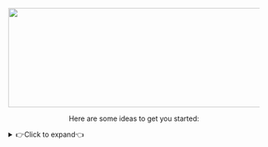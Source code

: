 <p align="center">
<img src="https://www.linkpicture.com/q/Hi-There.png" width="600" height="200" />
</p>

<p align="center">
Here are some ideas to get you started:
</p>

<details>
<p align="center"> <summary>👉Click to expand👈</summary> </p>

- 🔭 I’m currently working on ... Make world great place again 🌍
- 🌱 I’m currently learning ...  What do you want to teach me ❓
- 👯 I’m looking to collaborate on ...  👀👀 👂👂
- 🤔 I’m looking for help with ................
- 💬 Ask me about ... Anything
- 📫 How to reach me: ...     [![muratilgunlinkedin](https://www.linkpicture.com/q/LI-Logo-2.png "muratilgunlinkedin")](https://www.linkedin.com/in/muratilgun/ "muratilgunlinkedin")
- 😄 Pronouns: ... Muro/Murat (Şahsına münasır)
- ⚡ Fun fact: ... I tried to write these at 2:20 midnight
- 
</details>

